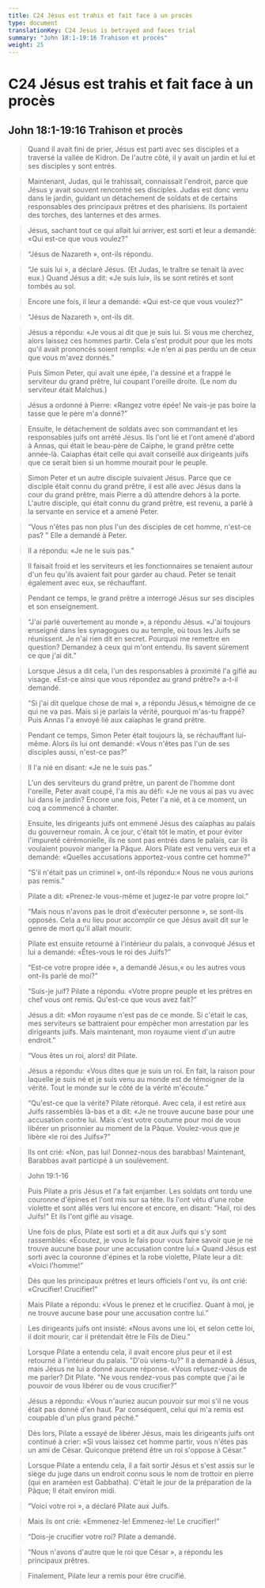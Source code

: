 ```yaml
---
title: C24 Jésus est trahis et fait face à un procès
type: document
translationKey: C24 Jesus is betrayed and faces trial
summary: "John 18:1-19:16 Trahison et procès"
weight: 25
---
```

# C24 Jésus est trahis et fait face à un procès

## John 18:1-19:16 Trahison et procès

>   Quand il avait fini de prier, Jésus est parti avec ses disciples et a traversé la vallée de Kidron. De l'autre côté, il y avait un jardin et lui et ses disciples y sont entrés.

>   Maintenant, Judas, qui le trahissait, connaissait l'endroit, parce que Jésus y avait souvent rencontré ses disciples. Judas est donc venu dans le jardin, guidant un détachement de soldats et de certains responsables des principaux prêtres et des pharisiens. Ils portaient des torches, des lanternes et des armes.

>   Jésus, sachant tout ce qui allait lui arriver, est sorti et leur a demandé: «Qui est-ce que vous voulez?”

>   “Jésus de Nazareth », ont-ils répondu.

>   “Je suis lui », a déclaré Jésus. (Et Judas, le traître se tenait là avec eux.) Quand Jésus a dit: «Je suis lui», ils se sont retirés et sont tombés au sol.

>   Encore une fois, il leur a demandé: «Qui est-ce que vous voulez?”

>   “Jésus de Nazareth », ont-ils dit.

>   Jésus a répondu: «Je vous ai dit que je suis lui. Si vous me cherchez, alors laissez ces hommes partir. Cela s'est produit pour que les mots qu'il avait prononcés soient remplis: «Je n'en ai pas perdu un de ceux que vous m'avez donnés.”

>   Puis Simon Peter, qui avait une épée, l'a dessiné et a frappé le serviteur du grand prêtre, lui coupant l'oreille droite. (Le nom du serviteur était Malchus.)

>   Jésus a ordonné à Pierre: «Rangez votre épée! Ne vais-je pas boire la tasse que le père m'a donné?”

>   Ensuite, le détachement de soldats avec son commandant et les responsables juifs ont arrêté Jésus. Ils l'ont lié et l'ont amené d'abord à Annas, qui était le beau-père de Caïphe, le grand prêtre cette année-là. Caiaphas était celle qui avait conseillé aux dirigeants juifs que ce serait bien si un homme mourait pour le peuple.

>   Simon Peter et un autre disciple suivaient Jésus. Parce que ce disciple était connu du grand prêtre, il est allé avec Jésus dans la cour du grand prêtre, mais Pierre a dû attendre dehors à la porte. L'autre disciple, qui était connu du grand prêtre, est revenu, a parlé à la servante en service et a amené Peter.

>   “Vous n'êtes pas non plus l'un des disciples de cet homme, n'est-ce pas? " Elle a demandé à Peter.

>   Il a répondu: «Je ne le suis pas.”

>   Il faisait froid et les serviteurs et les fonctionnaires se tenaient autour d'un feu qu'ils avaient fait pour garder au chaud. Peter se tenait également avec eux, se réchauffant.

>   Pendant ce temps, le grand prêtre a interrogé Jésus sur ses disciples et son enseignement.

>   “J'ai parlé ouvertement au monde », a répondu Jésus. «J'ai toujours enseigné dans les synagogues ou au temple, où tous les Juifs se réunissent. Je n'ai rien dit en secret. Pourquoi me remettre en question? Demandez à ceux qui m'ont entendu. Ils savent sûrement ce que j'ai dit.”

>   Lorsque Jésus a dit cela, l'un des responsables à proximité l'a giflé au visage. «Est-ce ainsi que vous répondez au grand prêtre?» a-t-il demandé.

>   “Si j'ai dit quelque chose de mal », a répondu Jésus,« témoigne de ce qui ne va pas. Mais si je parlais la vérité, pourquoi m'as-tu frappé? Puis Annas l'a envoyé lié aux caïaphas le grand prêtre.

>   Pendant ce temps, Simon Peter était toujours là, se réchauffant lui-même. Alors ils lui ont demandé: «Vous n'êtes pas l'un de ses disciples aussi, n'est-ce pas?”

>   Il l'a nié en disant: «Je ne le suis pas.”

>   L'un des serviteurs du grand prêtre, un parent de l'homme dont l'oreille, Peter avait coupé, l'a mis au défi: «Je ne vous ai pas vu avec lui dans le jardin? Encore une fois, Peter l'a nié, et à ce moment, un coq a commencé à chanter.

>   Ensuite, les dirigeants juifs ont emmené Jésus des caïaphas au palais du gouverneur romain. À ce jour, c'était tôt le matin, et pour éviter l'impureté cérémonielle, ils ne sont pas entrés dans le palais, car ils voulaient pouvoir manger la Pâque. Alors Pilate est venu vers eux et a demandé: «Quelles accusations apportez-vous contre cet homme?”

>   “S'il n'était pas un criminel », ont-ils répondu:« Nous ne vous aurions pas remis.”

>   Pilate a dit: «Prenez-le vous-même et jugez-le par votre propre loi.”

>   “Mais nous n'avons pas le droit d'exécuter personne », se sont-ils opposés. Cela a eu lieu pour accomplir ce que Jésus avait dit sur le genre de mort qu'il allait mourir.

>   Pilate est ensuite retourné à l'intérieur du palais, a convoqué Jésus et lui a demandé: «Êtes-vous le roi des Juifs?”

>   “Est-ce votre propre idée », a demandé Jésus,« ou les autres vous ont-ils parlé de moi?”

>   “Suis-je juif? Pilate a répondu. «Votre propre peuple et les prêtres en chef vous ont remis. Qu'est-ce que vous avez fait?”

>   Jésus a dit: «Mon royaume n'est pas de ce monde. Si c'était le cas, mes serviteurs se battraient pour empêcher mon arrestation par les dirigeants juifs. Mais maintenant, mon royaume vient d'un autre endroit.”

>   “Vous êtes un roi, alors! dit Pilate.

>   Jésus a répondu: «Vous dites que je suis un roi. En fait, la raison pour laquelle je suis né et je suis venu au monde est de témoigner de la vérité. Tout le monde sur le côté de la vérité m'écoute.”

>   “Qu'est-ce que la vérité? Pilate rétorqué. Avec cela, il est retiré aux Juifs rassemblés là-bas et a dit: «Je ne trouve aucune base pour une accusation contre lui. Mais c'est votre coutume pour moi de vous libérer un prisonnier au moment de la Pâque. Voulez-vous que je libère «le roi des Juifs»?”

>   Ils ont crié: «Non, pas lui! Donnez-nous des barabbas! Maintenant, Barabbas avait participé à un soulèvement.

>   John 19:1-16

>   Puis Pilate a pris Jésus et l'a fait enjamber. Les soldats ont tordu une couronne d'épines et l'ont mis sur sa tête. Ils l'ont vêtu d'une robe violette et sont allés vers lui encore et encore, en disant: "Hail, roi des Juifs!" Et ils l'ont giflé au visage.

>   Une fois de plus, Pilate est sorti et a dit aux Juifs qui s'y sont rassemblés: «Écoutez, je vous le fais pour vous faire savoir que je ne trouve aucune base pour une accusation contre lui.» Quand Jésus est sorti avec la couronne d'épines et la robe violette, Pilate leur a dit: «Voici l'homme!”

>   Dès que les principaux prêtres et leurs officiels l'ont vu, ils ont crié: «Crucifier! Crucifier!”

>   Mais Pilate a répondu: «Vous le prenez et le crucifiez. Quant à moi, je ne trouve aucune base pour une accusation contre lui.”

>   Les dirigeants juifs ont insisté: «Nous avons une loi, et selon cette loi, il doit mourir, car il prétendait être le Fils de Dieu.”

>   Lorsque Pilate a entendu cela, il avait encore plus peur et il est retourné à l'intérieur du palais. "D'où viens-tu?" Il a demandé à Jésus, mais Jésus ne lui a donné aucune réponse. «Vous refusez-vous de me parler? Dit Pilate. "Ne vous rendez-vous pas compte que j'ai le pouvoir de vous libérer ou de vous crucifier?”

>   Jésus a répondu: «Vous n'auriez aucun pouvoir sur moi s'il ne vous était pas donné d'en haut. Par conséquent, celui qui m'a remis est coupable d'un plus grand péché.”

>   Dès lors, Pilate a essayé de libérer Jésus, mais les dirigeants juifs ont continué à crier: «Si vous laissez cet homme partir, vous n'êtes pas un ami de César. Quiconque prétend être un roi s'oppose à César.”

>   Lorsque Pilate a entendu cela, il a fait sortir Jésus et s'est assis sur le siège du juge dans un endroit connu sous le nom de trottoir en pierre (qui en araméen est Gabbatha). C'était le jour de la préparation de la Pâque; Il était environ midi.

>   “Voici votre roi », a déclaré Pilate aux Juifs.

>   Mais ils ont crié: «Emmenez-le! Emmenez-le! Le crucifier!”

>   “Dois-je crucifier votre roi? Pilate a demandé.

>   “Nous n'avons d'autre que le roi que César », a répondu les principaux prêtres.

>   Finalement, Pilate leur a remis pour être crucifié.

